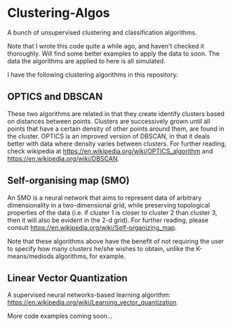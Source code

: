 # Clustering-Algos
A bunch of unsupervised clustering and classification algorithms.

Note that I wrote this code quite a while ago, and haven't checked it thoroughly. Will find some better examples to apply the data to soon. The data the algorithms are applied to here is all simulated.

I have the following clustering algorithms in this repository:

## OPTICS and DBSCAN

These two algorithms are related in that they create identify clusters based on distances between points. Clusters are successively grown until all points that have a certain density of other points around them, are found in the cluster. OPTICS is an improved version of DBSCAN, in that it deals better with data where density varies between clusters. For further reading, check wikipedia at https://en.wikipedia.org/wiki/OPTICS_algorithm and https://en.wikipedia.org/wiki/DBSCAN.

## Self-organising map (SMO)

An SMO is a neural network that aims to represent data of arbitrary dimensionality in a two-dimensional grid, while preserving topological properties of the data (i.e. if cluster 1 is closer to cluster 2 than cluster 3, then it will also be evident in the 2-d grid). For further reading, please consult https://en.wikipedia.org/wiki/Self-organizing_map.

Note that these algorithms above have the benefit of not requiring the user to specify how many clusters he/she wishes to obtain, unlike the K-means/mediods algorithms, for example.

## Linear Vector Quantization

A supervised neural networks-based learning algorithm: https://en.wikipedia.org/wiki/Learning_vector_quantization.

More code examples coming soon...
